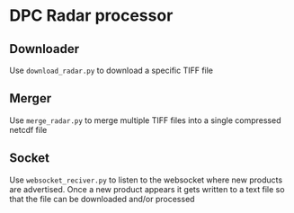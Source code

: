 # DPC Radar processor
## Downloader
Use `download_radar.py` to download a specific TIFF file

## Merger
Use `merge_radar.py` to merge multiple TIFF files into a single compressed netcdf file

## Socket
Use `websocket_reciver.py` to listen to the websocket where new products are advertised.
Once a new product appears it gets written to a text file so that the file can be downloaded and/or processed